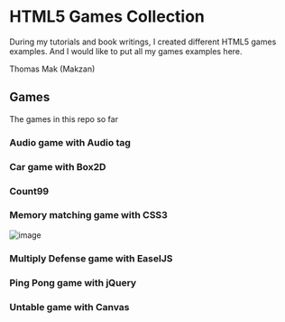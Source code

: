 # HTML5 Games Collection

During my tutorials and book writings, I created different HTML5 games examples. And I would like to put all my games examples here.

Thomas Mak (Makzan)

## Games

The games in this repo so far

### Audio game with Audio tag

### Car game with Box2D

### Count99

### Memory matching game with CSS3

![image](http://makzan.github.com/HTML5-Games-Examples/images/css-matching-screen.png)

### Multiply Defense game with EaselJS

### Ping Pong game with jQuery

### Untable game with Canvas


